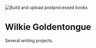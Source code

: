 ![Build and upload postprocessed books](https://github.com/olifre/WGbooks/workflows/Build%20and%20upload%20postprocessed%20books/badge.svg)

# Wilkie Goldentongue
Several writing projects.
